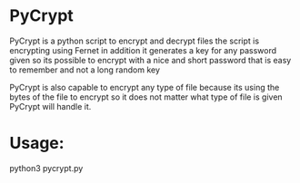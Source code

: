 # PyCrypt
PyCrypt is a python script to encrypt and decrypt files
the script is encrypting using Fernet
in addition it generates a key for any password given
so its possible to encrypt with a nice and short password
that is easy to remember and not a long random key

PyCrypt is also capable to encrypt any type of file
because its using the bytes of the file to encrypt so
it does not matter what type of file is given
PyCrypt will handle it.

# Usage:
python3 pycrypt.py
